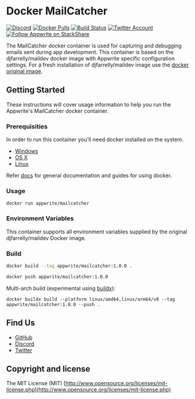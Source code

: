# Docker MailCatcher

[![Discord](https://img.shields.io/discord/564160730845151244?label=discord&style=flat-square)](https://appwrite.io/discord)
[![Docker Pulls](https://img.shields.io/docker/pulls/appwrite/mailcatcher?color=f02e65&style=flat-square)](https://hub.docker.com/r/appwrite/mailcatcher)
[![Build Status](https://img.shields.io/travis/com/appwrite/docker-mailcatcher?style=flat-square)](https://travis-ci.com/appwrite/docker-mailcatcher)
[![Twitter Account](https://img.shields.io/twitter/follow/appwrite?color=00acee&label=twitter&style=flat-square)](https://twitter.com/appwrite)
[![Follow Appwrite on StackShare](https://img.shields.io/badge/follow%20on-stackshare-blue?style=flat-square)](https://stackshare.io/appwrite)

The MailCatcher docker container is used for capturing and debugging emails sent during app development. This container is based on the djfarrelly/maildev docker image with Appwrite specific configuration settings. For a fresh installation of djfarrelly/maildev image use the [docker original image](https://github.com/maildev/maildev).

## Getting Started

These instructions will cover usage information to help you run the Appwrite's MailCatcher docker container.

### Prerequisities

In order to run this container you'll need docker installed on the system.

* [Windows](https://docs.docker.com/docker-for-windows/install/)
* [OS X](https://docs.docker.com/docker-for-mac/install/)
* [Linux](https://docs.docker.com/engine/install/)

Refer [docs](https://docs.docker.com/) for general documentation and guides for using docker.

### Usage

```shell
docker run appwrite/mailcatcher
```

### Environment Variables

This container supports all environment variables supplied by the original djfarrelly/maildev Docker image.

### Build

```bash
docker build --tag appwrite/mailcatcher:1.0.0 .

docker push appwrite/mailcatcher:1.0.0
```

Multi-arch build (experimental using [buildx](https://github.com/docker/buildx)):

```
docker buildx build --platform linux/amd64,linux/arm64/v8 --tag appwrite/mailcatcher:1.0.0 --push .
```

## Find Us

* [GitHub](https://github.com/appwrite)
* [Discord](https://appwrite.io/discord)
* [Twitter](https://twitter.com/appwrite_io)

## Copyright and license

The MIT License (MIT) [http://www.opensource.org/licenses/mit-license.php](http://www.opensource.org/licenses/mit-license.php)

